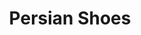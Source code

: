 ---
title: Persian Shoes
description: Buy Iranian handmade shoes with Bitcoin.
homepage: https://persianshoes.com
altFor: ['atheist-shoes']
---